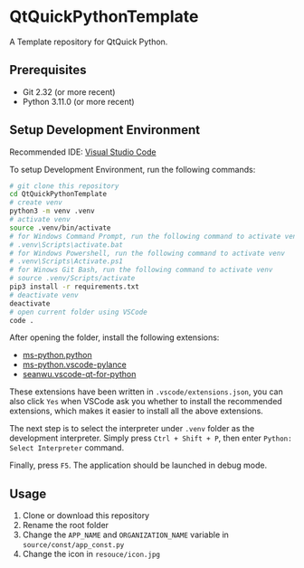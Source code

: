 # QtQuickPythonTemplate

A Template repository for QtQuick Python.

## Prerequisites

- Git 2.32 (or more recent)
- Python 3.11.0 (or more recent)

## Setup Development Environment

Recommended IDE: [Visual Studio Code](https://code.visualstudio.com/)

To setup Development Environment, run the following commands:

```bash
# git clone this repository
cd QtQuickPythonTemplate
# create venv
python3 -m venv .venv
# activate venv
source .venv/bin/activate
# for Windows Command Prompt, run the following command to activate venv
# .venv\Scripts\activate.bat
# for Windows Powershell, run the following command to activate venv
# .venv\Scripts\Activate.ps1
# for Winows Git Bash, run the following command to activate venv
# source .venv/Scripts/activate
pip3 install -r requirements.txt
# deactivate venv
deactivate
# open current folder using VSCode
code .
```

After opening the folder, install the following extensions:

- [ms-python.python](https://marketplace.visualstudio.com/items?itemName=ms-python.python)
- [ms-python.vscode-pylance](https://marketplace.visualstudio.com/items?itemName=ms-python.vscode-pylance)
- [seanwu.vscode-qt-for-python](https://marketplace.visualstudio.com/items?itemName=seanwu.vscode-qt-for-python)

These extensions have been written in `.vscode/extensions.json`, you can also click `Yes` when VSCode ask you whether to install the recommended extensions, which makes it easier to install all the above extensions.

The next step is to select the interpreter under `.venv` folder as the development interpreter. Simply press `Ctrl + Shift + P`, then enter `Python: Select Interpreter` command.

Finally, press `F5`. The application should be launched in debug mode.

## Usage

1. Clone or download this repository
2. Rename the root folder
3. Change the `APP_NAME` and `ORGANIZATION_NAME` variable in `source/const/app_const.py`
4. Change the icon in `resouce/icon.jpg`
